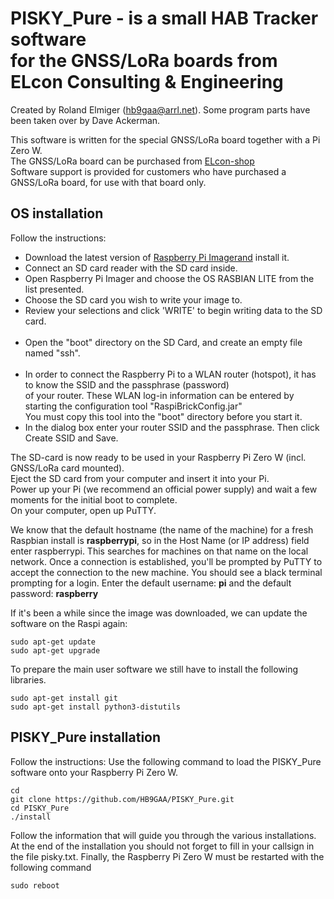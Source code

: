 # PISKY_Pure - is a small HAB Tracker software <br> for the GNSS/LoRa boards from ELcon Consulting & Engineering #

Created by Roland Elmiger (<a href="mainlto:hb9gaa@arrl.net">hb9gaa@arrl.net</a>). Some program parts have been taken over by Dave Ackerman.

This software is written for the special GNSS/LoRa board together with a Pi Zero W. <br>
The GNSS/LoRa board can be purchased from <a href="http://https://shop.elcon.ch">ELcon-shop</a> <br>
Software support is provided for customers who have purchased a GNSS/LoRa board, for use with that board only.

## OS installation ##
Follow the instructions:
- Download the latest version of <a href="https://www.raspberrypi.org/downloads/">Raspberry Pi Imagerand</a> install it. <br>
- Connect an SD card reader with the SD card inside. <br>
- Open Raspberry Pi Imager and choose the OS RASBIAN LITE from the list presented. <br>
- Choose the SD card you wish to write your image to. <br>
- Review your selections and click 'WRITE' to begin writing data to the SD card.<br><br>
- Open the "boot" directory on the SD Card, and create an empty file named "ssh".<br><br>
- In order to connect the Raspberry Pi to a WLAN router (hotspot), it has to know the SSID and the passphrase (password)<br>
 of your router. These WLAN log-in information can be entered by starting the configuration tool "RaspiBrickConfig.jar"<br>
 You must copy this tool into the "boot" directory before you start it.<br>
- In the dialog box enter your router SSID and the passphrase. Then click Create SSID and Save.
 
The SD-card is now ready to be used in your Raspberry Pi Zero W (incl. GNSS/LoRa card mounted).<br>
Eject the SD card from your computer and insert it into your Pi. <br>
Power up your Pi (we recommend an official power supply) and wait a few moments for the initial boot to complete.<br>
On your computer, open up PuTTY.

We know that the default hostname (the name of the machine) for a fresh Raspbian install is <b>raspberrypi</b>, 
so in the Host Name (or IP address) field enter raspberrypi. This searches for machines on that name on the local network. 
Once a connection is established, you'll be prompted by PuTTY to accept the connection to the new machine. You should see a black terminal prompting for a login. Enter the default username: <b>pi</b> and the default password: <b>raspberry</b>

If it's been a while since the image was downloaded, we can update the software on the Raspi again:

	sudo apt-get update
	sudo apt-get upgrade

To prepare the main user software we still have to install the following libraries.

	sudo apt-get install git
	sudo apt-get install python3-distutils


## PISKY_Pure installation ##
Follow the instructions:
Use the following command to load the PISKY_Pure software onto your Raspberry Pi Zero W.<br>

	cd
	git clone https://github.com/HB9GAA/PISKY_Pure.git
	cd PISKY_Pure
	./install

Follow the information that will guide you through the various installations.
At the end of the installation you should not forget to fill in your callsign in the file pisky.txt.
Finally, the Raspberry Pi Zero W must be restarted with the following command

	sudo reboot


